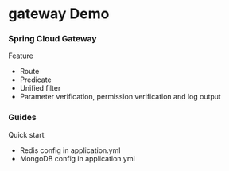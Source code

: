 # gateway Demo

### Spring Cloud Gateway

Feature

* Route
* Predicate
* Unified filter
* Parameter verification, permission verification and log output

### Guides

Quick start

* Redis config in application.yml
* MongoDB config in application.yml

